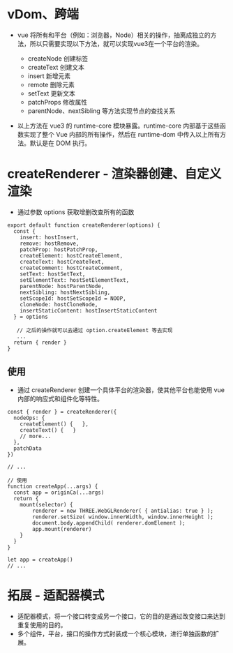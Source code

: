 # vDom、跨端
- vue 将所有和平台（例如：浏览器，Node）相关的操作，抽离成独立的方法，所以只需要实现以下方法，就可以实现vue3在一个平台的渲染。
  - createNode 创建标签
  - createText 创建文本
  - insert 新增元素
  - remote 删除元素
  - setText 更新文本
  - patchProps 修改属性
  - parentNode、nextSibling 等方法实现节点的查找关系

- 以上方法在 vue3 的 runtime-core 模块暴露。runtime-core 内部基于这些函数实现了整个 Vue 内部的所有操作，然后在 runtime-dom 中传入以上所有方法。默认是在 DOM 执行。

# createRenderer - 渲染器创建、自定义渲染

- 通过参数 options 获取增删改查所有的函数
``` JS
export default function createRenderer(options) {
  const {
    insert: hostInsert,
    remove: hostRemove,
    patchProp: hostPatchProp,
    createElement: hostCreateElement,
    createText: hostCreateText,
    createComment: hostCreateComment,
    setText: hostSetText,
    setElementText: hostSetElementText,
    parentNode: hostParentNode,
    nextSibling: hostNextSibling,
    setScopeId: hostSetScopeId = NOOP,
    cloneNode: hostCloneNode,
    insertStaticContent: hostInsertStaticContent
  } = options

   // 之后的操作就可以去通过 option.createElement 等去实现
   ...
  return { render }
}
```
## 使用
- 通过 createRenderer 创建一个具体平台的渲染器，使其他平台也能使用 vue 内部的响应式和组件化等特性。
```JS
const { render } = createRenderer({
  nodeOps: {
    createElement() {   },
    createText() {   }
    // more...
  },
  patchData
})

// ...

// 使用
function createApp(...args) {
  const app = originCa(...args)
  return {
    mount(selector) {
        renderer = new THREE.WebGLRenderer( { antialias: true } );
        renderer.setSize( window.innerWidth, window.innerHeight );
        document.body.appendChild( renderer.domElement );
        app.mount(renderer)
    }
  }
}

let app = createApp()
// ...
```

# 拓展 - 适配器模式
- 适配器模式，将一个接口转变成另一个接口，它的目的是通过改变接口来达到重复使用的目的。
- 多个组件，平台，接口的操作方式封装成一个核心模块，进行单独函数的扩展。